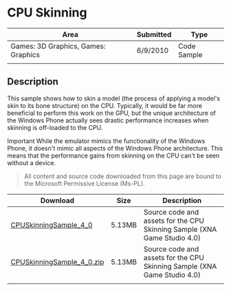 # CPU Skinning

|Area|Submitted|Type|
|-|-|-|
Games: 3D Graphics, Games: Graphics|6/9/2010|Code Sample
||||

## Description

This sample shows how to skin a model (the process of applying a model's skin to its bone structure) on the CPU. Typically, it would be far more beneficial to perform this work on the GPU, but the unique architecture of the Windows Phone actually sees drastic performance increases when skinning is off-loaded to the CPU.

Important While the emulator mimics the functionality of the Windows Phone, it doesn't mimic all aspects of the Windows Phone architecture. This means that the performance gains from skinning on the CPU can't be seen without a device.

> All content and source code downloaded from this page are bound to the Microsoft Permissive License (Ms-PL).

Download | Size | Description
---|---|---|
[CPUSkinningSample_4_0](https://github.com/simondarksidej/XNAGameStudio/tree/archive/Samples/CPUSkinningSample_4_0) | 5.13MB | Source code and assets for the CPU Skinning Sample (XNA Game Studio 4.0)
[CPUSkinningSample_4_0.zip](https://github.com/simondarksidej/XNAGameStudioZips/raw/zips/CPUSkinningSample_4_0.zip) | 5.13MB | Source code and assets for the CPU Skinning Sample (XNA Game Studio 4.0)
||||
